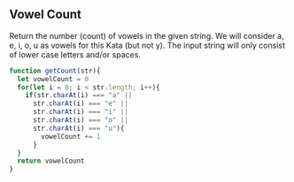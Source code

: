 ## Vowel Count

Return the number (count) of vowels in the given string. We will consider a, e, i, o, u as vowels for this Kata (but not y). The input string will only consist of lower case letters and/or spaces.

```javascript
function getCount(str){
  let vowelCount = 0
  for(let i = 0; i < str.length; i++){
    if(str.charAt(i) === "a" || 
      str.charAt(i) === "e" || 
      str.charAt(i) === "i" || 
      str.charAt(i) === "o" || 
      str.charAt(i) === "u"){
        vowelCount += 1
      }
  }
  return vowelCount
}
```
